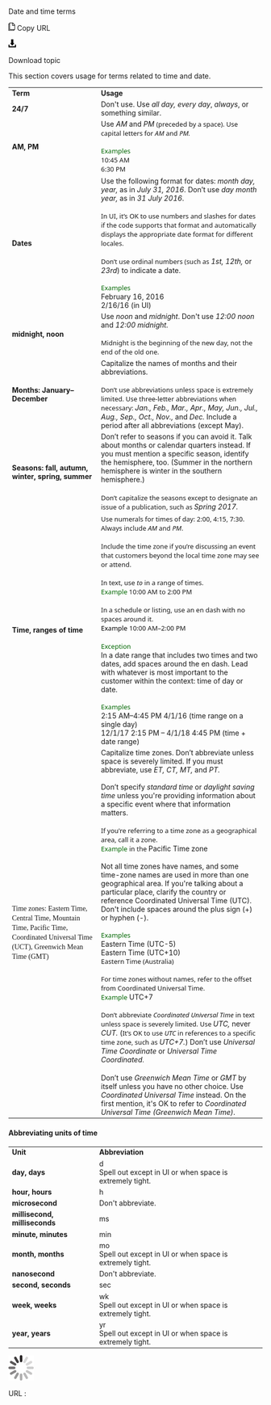 ﻿# 

Date and time terms

![Copy URL](media/date-time-terms/Copy.png)
Copy URL

![Download](media/date-time-terms/Download.png)

Download topic

This section covers usage for terms related to time and date.

<table>
<tbody>
<tr class="odd">
<td><b>Term</b></td>
<td><b>Usage</b></td>
</tr>
<tr class="even">
<td><div>
<b>24/7</b>
</div></td>
<td><div>
<div>
Don't use. Use <em>all day, every day</em>, <em>always</em>, or something similar.
</div>
</div></td>
</tr>
<tr class="odd">
<td><div>
<b>AM, PM</b>
</div></td>
<td><div>
Use <em>AM</em> and <em>PM</em> <span style="font-family: Segoe UI; font-size: small;">(preceded by a space). Use capital letters for <em>AM</em> and <em>PM.</em></span>
</div>
<br />

<div>
<span style="color: rgb(0, 0, 0); font-family: Segoe UI; font-size: small;"></span><span style="color: rgb(0, 102, 0); font-family: Segoe UI; font-size: small;">Examples</span><br />
<span style="font-family: Segoe UI; font-size: small;">10:45 AM<br />
6:30 PM</span>
</div></td>
</tr>
<tr class="even">
<td><b>Dates</b></td>
<td><div>
Use the following format for dates: <em>month day, year,</em> as in <em>July 31, 2016</em>. Don’t use <em>day month year,</em> as in <em>31 July 2016</em>.<br />
<span style="font-family: Segoe UI; font-size: small;"><br />
In UI, it’s OK to use numbers and slashes for dates if the code supports that format and automatically displays the appropriate date format for different locales. </span><br />
<span style="font-family: Segoe UI; font-size: small;"><br />
Don’t use ordinal numbers (such as </span><em>1st, 12th,</em> or <em>23rd</em>) to indicate a date.<br />

</div>
<br />

<div>
<span style="color: rgb(0, 102, 0); font-family: Segoe UI; font-size: small;">Examples</span>
</div>
<div>
February 16, 2016<br />
2/16/16 (in UI)
</div></td>
</tr>
<tr class="odd">
<td><b>midnight, noon</b></td>
<td><div>
Use <em>noon</em> and <em>midnight</em>. Don't use <em>12:00 noon</em> and <em>12:00 midnight.</em>
</div>
<div>
<span style="font-family: Segoe UI; font-size: small;"><br />
Midnight is the beginning of the new day, not the end of the old one.</span>
</div></td>
</tr>
<tr class="even">
<td><div>
<b>Months: January–December</b>
</div></td>
<td><div>
Capitalize the names of months and their abbreviations. 
</div>
<div>
<span style="font-family: Segoe UI; font-size: small;"><br />
Don’t use abbreviations unless space is extremely limited. Use three-letter abbreviations when necessary: </span><em>Jan., Feb., Mar., Apr., May, Jun., Jul., Aug., Sep., Oct., Nov.,</em> and <em>Dec.</em> Include a period after all abbreviations (except May).
</div></td>
</tr>
<tr class="odd">
<td><div>
<b>Seasons: fall, autumn, winter, spring, summer</b>
</div></td>
<td>Don’t refer to seasons if you can avoid it. Talk about months or calendar quarters instead. If you must mention a specific season, identify the hemisphere, too. (Summer in the northern hemisphere is winter in the southern hemisphere.) <span style="font-family: Segoe UI; font-size: small;"><br />
<br />
Don’t capitalize the seasons except to designate an issue of a publication, such as </span><em>Spring 2017.</em></td>
</tr>
<tr class="even">
<td><b>Time, ranges of time</b></td>
<td><div>
<span style="font-family: Segoe UI; font-size: small;">Use numerals for times of day: 2:00, 4:15, 7:30. Always include <em>AM</em> and <em>PM</em>.<br />
<br />
Include the time zone if you’re discussing an event that customers beyond the local time zone may see or attend.<br />
<br />
In text, use <em>to</em> in a range of times.<br />
</span><span style="color: rgb(0, 102, 0); font-family: Segoe UI; font-size: small;">Example</span><span style="font-family: Segoe UI; font-size: small;"> 10:00 AM to 2:00 PM<br />
<br />
In a schedule or listing, use an en dash with no spaces around it.<br />
</span><span style="color: rgb(0, 0, 0); font-family: Segoe UI; font-size: small;">Example</span> <span style="font-family: Segoe UI; font-size: small;">10:00 AM–2:00 PM<br />
<br />
</span><span style="color: rgb(0, 102, 0); font-family: Segoe UI; font-size: small;">Exception</span><span style="color: rgb(0, 0, 0); font-family: Segoe UI; font-size: small;"><br />
</span>In a date range that includes two times and two dates, add spaces around the en dash. Lead with whatever is most important to the customer within the context: time of day or date. <br />
<br />
<span style="color: rgb(0, 0, 0); font-family: Segoe UI; font-size: small;"></span><span style="color: rgb(0, 102, 0); font-family: Segoe UI; font-size: small;">Examples</span><br />
2:15 AM–4:45 PM 4/1/16 (time range on a single day)<br />
12/1/17 2:15 PM – 4/1/18 4:45 PM (time + date range)
</div></td>
</tr>
<tr class="odd">
<td><span style="font-family: Segoe UI;"><span style="font-family: Segoe UI Semibold;">Time zones: Eastern Time, Central Time, Mountain Time, Pacific Time, Coordinated Universal Time (UCT), Greenwich Mean Time (GMT)</span></span> </td>
<td><div>
Capitalize time zones. Don’t abbreviate unless space is severely limited. If you must abbreviate, use <em>ET, CT, MT,</em> and <em>PT.</em>
</div>
<div>
<br />
Don’t specify <em>standard time</em> or <em>daylight saving</em> <em>time</em> unless you're providing information about a specific event where that information matters. 
</div>
<div>
<span style="font-family: Segoe UI; font-size: small;"><span style="font-family: Segoe UI; font-size: small;"><br />
If you're referring to a time zone as a geographical area, call it a zone.<br />
</span></span><span style="color: rgb(0, 102, 0); font-family: Segoe UI; font-size: small;">Example</span> <span style="font-family: Segoe UI; font-size: small;">in the </span>Pacific Time zone <em></em>
</div>
<div>
<br />
Not all time zones have names, and some time-zone names are used in more than one geographical area. If you're talking about a particular place, clarify the country or reference Coordinated Universal Time (UTC). Don't include spaces around the plus sign (+) or hyphen (-).
</div>
<div>
<br />
<span style="color: rgb(0, 102, 0); font-family: Segoe UI; font-size: small;">Examples</span> <br />
Eastern Time (UTC-5)<br />
Eastern Time (UTC+10)<br />
<span style="font-family: Segoe UI; font-size: small;">Eastern Time (Australia)<br />
</span><em></em><br />
<em></em>
</div>
<div>
<span style="font-family: Segoe UI; font-size: small;">For time zones without names, refer to the offset from Coordinated Universal Time.<br />
</span><span style="color: rgb(0, 102, 0); font-family: Segoe UI; font-size: small;">Example</span> UTC+7<br />
<br />
<span style="font-family: Segoe UI; font-size: small;">Don’t abbreviate <em>Coordinated Universal Time</em> in text unless space is severely limited. Use </span><em>UTC,</em> never <em>CUT.</em> (<span style="font-family: Segoe UI; font-size: small;">It’s OK to use <em>UTC</em> in references to a specific time zone, such as </span><em>UTC+7.</em>) Don’t use <em>Universal Time Coordinate</em> or <em>Universal Time Coordinated</em><span style="font-family: Segoe UI; font-size: small;">.<br />
<br />
</span>Don’t use <em>Greenwich Mean Time</em> or <em>GMT</em> by itself unless you have no other choice. Use <em>Coordinated Universal Time</em> instead. On the first mention, it's OK to refer to <em>Coordinated Universal Time (Greenwich Mean Time)</em>.
</div></td>
</tr>
</tbody>
</table>

#### Abbreviating units of time

<table>
<tbody>
<tr class="odd">
<td><b>Unit</b></td>
<td><b>Abbreviation</b></td>
</tr>
<tr class="even">
<td><b>day, days</b></td>
<td>d<br />
Spell out except in UI or when space is extremely tight.</td>
</tr>
<tr class="odd">
<td><b>hour, hours</b></td>
<td>h</td>
</tr>
<tr class="even">
<td><b>microsecond </b></td>
<td>Don't abbreviate.</td>
</tr>
<tr class="odd">
<td><b>millisecond, milliseconds</b></td>
<td>ms</td>
</tr>
<tr class="even">
<td><b>minute, minutes</b></td>
<td>min</td>
</tr>
<tr class="odd">
<td><b>month, months</b></td>
<td>mo <br />
Spell out except in UI or when space is extremely tight.</td>
</tr>
<tr class="even">
<td><b>nanosecond</b></td>
<td>Don't abbreviate.</td>
</tr>
<tr class="odd">
<td><b>second, seconds</b></td>
<td>sec</td>
</tr>
<tr class="even">
<td><b>week, weeks</b></td>
<td>wk <br />
Spell out except in UI or when space is extremely tight.</td>
</tr>
<tr class="odd">
<td><b>year, years</b></td>
<td>yr <br />
Spell out except in UI or when space is extremely tight.</td>
</tr>
</tbody>
</table>

![In progress](media/date-time-terms/activity-large.gif)

URL :
